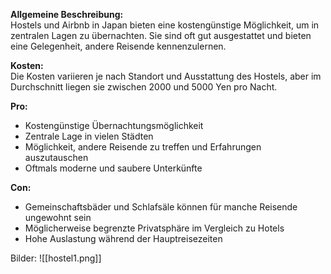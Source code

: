 **Allgemeine Beschreibung:**  
Hostels und Airbnb in Japan bieten eine kostengünstige Möglichkeit, um in zentralen Lagen zu übernachten. Sie sind oft gut ausgestattet und bieten eine Gelegenheit, andere Reisende kennenzulernen.

**Kosten:**  
Die Kosten variieren je nach Standort und Ausstattung des Hostels, aber im Durchschnitt liegen sie zwischen 2000 und 5000 Yen pro Nacht.

**Pro:**

- Kostengünstige Übernachtungsmöglichkeit
- Zentrale Lage in vielen Städten
- Möglichkeit, andere Reisende zu treffen und Erfahrungen auszutauschen
- Oftmals moderne und saubere Unterkünfte

**Con:**

- Gemeinschaftsbäder und Schlafsäle können für manche Reisende ungewohnt sein
- Möglicherweise begrenzte Privatsphäre im Vergleich zu Hotels
- Hohe Auslastung während der Hauptreisezeiten

Bilder:
![[hostel1.png]]



